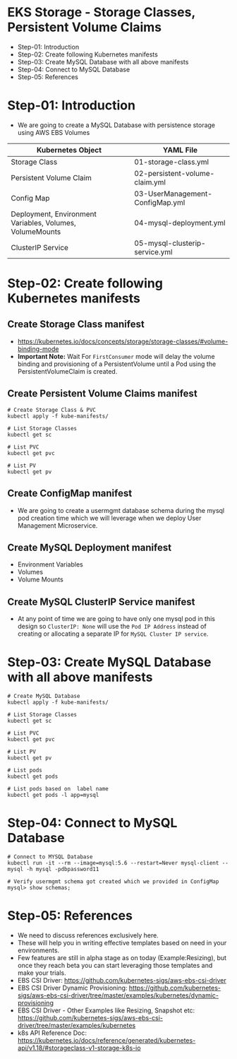 # EKS Storage - Storage Classes, Persistent Volume Claims

- Step-01: Introduction
- Step-02: Create following Kubernetes manifests
- Step-03: Create MySQL Database with all above manifests
- Step-04: Connect to MySQL Database
- Step-05: References

# Step-01: Introduction
- We are going to create a MySQL Database with persistence storage using AWS EBS Volumes

| Kubernetes Object  | YAML File |
| ------------- | ------------- |
| Storage Class  | 01-storage-class.yml |
| Persistent Volume Claim | 02-persistent-volume-claim.yml   |
| Config Map  | 03-UserManagement-ConfigMap.yml  |
| Deployment, Environment Variables, Volumes, VolumeMounts  | 04-mysql-deployment.yml  |
| ClusterIP Service  | 05-mysql-clusterip-service.yml  |

# Step-02: Create following Kubernetes manifests

## Create Storage Class manifest
- https://kubernetes.io/docs/concepts/storage/storage-classes/#volume-binding-mode
- **Important Note:** Wait For `FirstConsumer` mode will delay the volume binding and provisioning of a PersistentVolume until a Pod using the PersistentVolumeClaim is created.

## Create Persistent Volume Claims manifest
```t
# Create Storage Class & PVC
kubectl apply -f kube-manifests/

# List Storage Classes
kubectl get sc

# List PVC
kubectl get pvc 

# List PV
kubectl get pv
```
## Create ConfigMap manifest
- We are going to create a usermgmt database schema during the mysql pod creation time which we will leverage when we deploy User Management Microservice.
## Create MySQL Deployment manifest
- Environment Variables
- Volumes
- Volume Mounts
## Create MySQL ClusterIP Service manifest
- At any point of time we are going to have only one mysql pod in this design so `ClusterIP: None` will use the `Pod IP Address` instead of creating or allocating a separate IP for `MySQL Cluster IP service`.

# Step-03: Create MySQL Database with all above manifests
```t
# Create MySQL Database
kubectl apply -f kube-manifests/

# List Storage Classes
kubectl get sc

# List PVC
kubectl get pvc 

# List PV
kubectl get pv

# List pods
kubectl get pods 

# List pods based on  label name
kubectl get pods -l app=mysql
```

# Step-04: Connect to MySQL Database
```t
# Connect to MYSQL Database
kubectl run -it --rm --image=mysql:5.6 --restart=Never mysql-client -- mysql -h mysql -pdbpassword11

# Verify usermgmt schema got created which we provided in ConfigMap
mysql> show schemas;
```
# Step-05: References

- We need to discuss references exclusively here.
- These will help you in writing effective templates based on need in your environments.
- Few features are still in alpha stage as on today (Example:Resizing), but once they reach beta you can start leveraging those templates and make your trials.
- EBS CSI Driver: https://github.com/kubernetes-sigs/aws-ebs-csi-driver
- EBS CSI Driver Dynamic Provisioning: https://github.com/kubernetes-sigs/aws-ebs-csi-driver/tree/master/examples/kubernetes/dynamic-provisioning
- EBS CSI Driver - Other Examples like Resizing, Snapshot etc: https://github.com/kubernetes-sigs/aws-ebs-csi-driver/tree/master/examples/kubernetes
- k8s API Reference Doc: https://kubernetes.io/docs/reference/generated/kubernetes-api/v1.18/#storageclass-v1-storage-k8s-io
